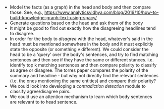 - Model the facts (as a graph) in the head and body and then compare those. See, e.g., https://www.analyticsvidhya.com/blog/2019/10/how-to-build-knowledge-graph-text-using-spacy/
- Generate questions based on the head and ask them of the body
- It might be good to find out exactly how the disagreeing headlines tend to disagree.
- In order for the body to _disagree_ with the head, whatever's said in the head must be mentioned somewhere in the body and it must explicitly state the opposite (or something v different). We could consider the head to be a 'query' over the body's sentences, and try to find matching sentences and then see if they have the same or different stances. i.e. identify top k matching sentences and then compare polarity to classify as agree or disagree. The torres paper compares the polarity of the summary and headline - but why not directly find the relevant sentences (i.e. the ones mentioning the same entities) and compare their polarity?
- We could look into developing a _contradiction detection_ module to classify agree/disagree pairs.
- We could use an attention mechanism to learn which body sentences are relevant to to head sentence.